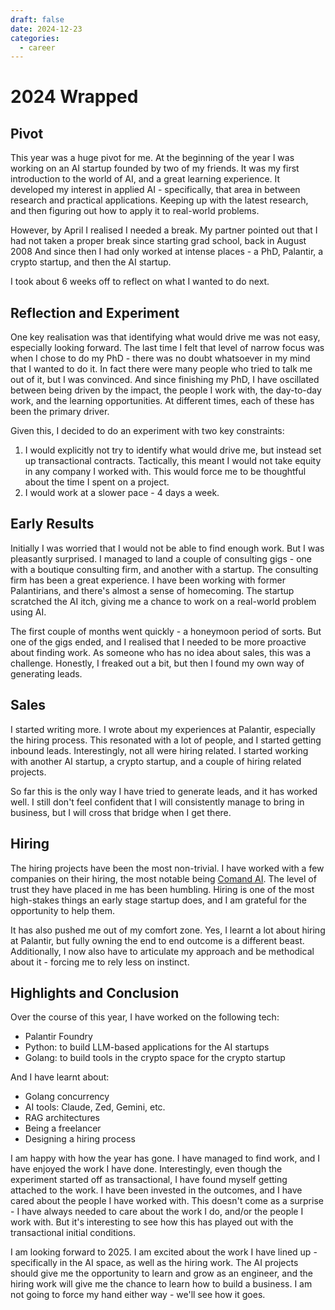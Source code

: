 ```yaml
---
draft: false
date: 2024-12-23
categories:
  - career
---
```

# 2024 Wrapped

## Pivot

This year was a huge pivot for me. At the beginning of the year I was working on an AI startup founded by two of my friends.
It was my first introduction to the world of AI, and a great learning experience.
It developed my interest in applied AI - specifically, that area in between research and practical applications. Keeping up with the latest research, and then figuring out how to apply it to real-world problems.

However, by April I realised I needed a break. My partner pointed out that I had not taken a proper break since starting grad school, back in August 2008
And since then I had only worked at intense places - a PhD, Palantir, a crypto startup, and then the AI startup.

I took about 6 weeks off to reflect on what I wanted to do next.

## Reflection and Experiment

One key realisation was that identifying what would drive me was not easy, especially looking forward. The last time I felt that level of narrow focus was when I chose to do my PhD - there was no doubt whatsoever in my mind that I wanted to do it.
In fact there were many people who tried to talk me out of it, but I was convinced. And since finishing my PhD, I have oscillated between being driven by the impact, the people I work with, the day-to-day work, and the learning opportunities. At different times, each of these has been the primary driver.

Given this, I decided to do an experiment with two key constraints:

1. I would explicitly not try to identify what would drive me, but instead set up transactional contracts. Tactically, this meant I would not take equity in any company I worked with. This would force me to be thoughtful about the time I spent on a project.
2. I would work at a slower pace - 4 days a week.


## Early Results

Initially I was worried that I would not be able to find enough work. But I was pleasantly surprised. I managed to land a couple of consulting gigs - one with a boutique consulting firm, and another with a startup.
The consulting firm has been a great experience. I have been working with former Palantirians, and there's almost a sense of homecoming. The startup scratched the AI itch, giving me a chance to work on a real-world problem using AI.

The first couple of months went quickly - a honeymoon period of sorts. But one of the gigs ended, and I realised that I needed to be more proactive about finding work.
As someone who has no idea about sales, this was a challenge. Honestly, I freaked out a bit, but then I found my own way of generating leads.

## Sales

I started writing more. I wrote about my experiences at Palantir, especially the hiring process. This resonated with a lot of people, and I started getting inbound leads.
Interestingly, not all were hiring related. I started working with another AI startup, a crypto startup, and a couple of hiring related projects.

So far this is the only way I have tried to generate leads, and it has worked well. I still don't feel confident that I will consistently manage to bring in business, but I will cross that bridge when I get there.

## Hiring

The hiring projects have been the most non-trivial. I have worked with a few companies on their hiring, the most notable being [Comand AI](https://www.comand.ai/).
The level of trust they have placed in me has been humbling. Hiring is one of the most high-stakes things an early stage startup does, and I am grateful for the opportunity to help them.

It has also pushed me out of my comfort zone. Yes, I learnt a lot about hiring at Palantir, but fully owning the end to end outcome is a different beast. Additionally, I now also have to articulate my approach and be methodical about it - forcing me to rely less on instinct.

## Highlights and Conclusion

Over the course of this year, I have worked on the following tech:

- Palantir Foundry
- Python: to build LLM-based applications for the AI startups
- Golang: to build tools in the crypto space for the crypto startup

And I have learnt about:

- Golang concurrency
- AI tools: Claude, Zed, Gemini, etc.
- RAG architectures
- Being a freelancer
- Designing a hiring process


I am happy with how the year has gone. I have managed to find work, and I have enjoyed the work I have done.
Interestingly, even though the experiment started off as transactional, I have found myself getting attached to the work. I have been invested in the outcomes, and I have cared about the people I have worked with.
This doesn't come as a surprise - I have always needed to care about the work I do, and/or the people I work with. But it's interesting to see how this has played out with the transactional initial conditions.

I am looking forward to 2025. I am excited about the work I have lined up - specifically in the AI space, as well as the hiring work.
The AI projects should give me the opportunity to learn and grow as an engineer, and the hiring work will give me the chance to learn how to build a business. I am not going to force my hand either way - we'll see how it goes.
